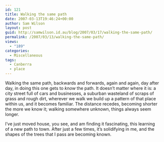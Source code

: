 ```yaml
---
id: 121
title: Walking the same path
date: 2007-03-13T19:46:24+00:00
author: Sam Wilson
layout: post
guid: http://samwilson.id.au/blog/2007/03/17/walking-the-same-path/
permalink: /2007/03/13/walking-the-same-path/
views:
  - "189"
categories:
  - Miscellaneous
tags:
  - Canberra
  - place
---
```

Walking the same path, backwards and forwards, again and again, day after day, in doing this one gets to _know_ the path. It doesn&#8217;t matter where it is: a city street full of cars and businesses, a suburban wasteland of scraps of grass and rough dirt, wherever we walk we build up a pattern of that place within us, and it becomes familiar. The distance recedes, becoming shorter the more we know it; walking somewhere unknown, things always seem longer.

I&#8217;ve just moved house, you see, and am finding it fascinating, this learning of a new path to town. After just a few times, it&#8217;s solidifying in me, and the shapes of the trees that I pass are becoming known.
